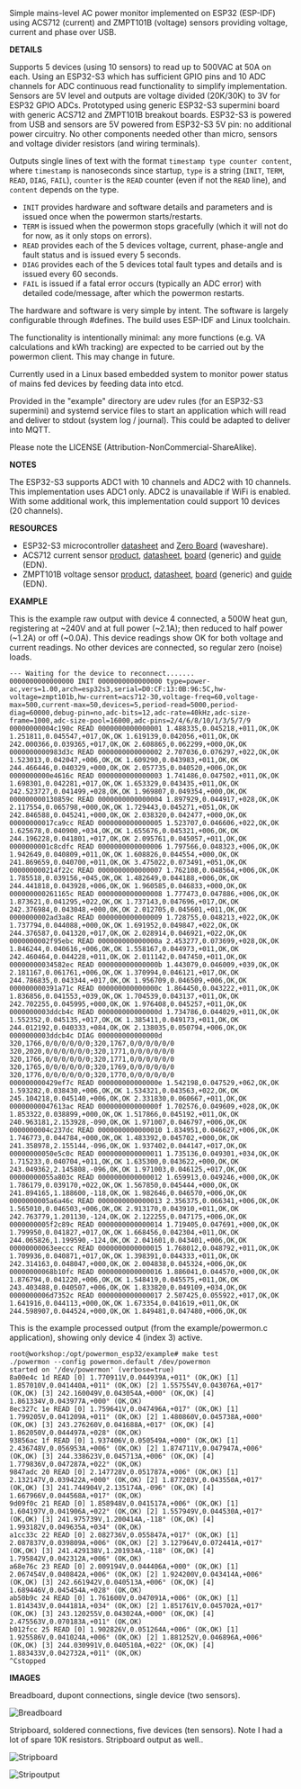 
Simple mains-level AC power monitor implemented on ESP32 (ESP-IDF) using ACS712 (current) and ZMPT101B (voltage) sensors providing voltage, current and phase over USB.

**DETAILS**

Supports 5 devices (using 10 sensors) to read up to 500VAC at 50A on each.
Using an ESP32-S3 which has sufficient GPIO pins and 10 ADC channels for ADC continuous read functionality to simplify implementation.
Sensors are 5V level and outputs are voltage divided (20K/30K) to 3V for ESP32 GPIO ADCs.
Prototyped using generic ESP32-S3 supermini board with generic ACS712 and ZMPT101B breakout boards.
ESP32-S3 is powered from USB and sensors are 5V powered from ESP32-S3 5V pin: no additional power circuitry.
No other components needed other than micro, sensors and voltage divider resistors (and wiring terminals).

Outputs single lines of text with the format ``timestamp type counter content``, where ``timestamp`` is nanoseconds since startup, ``type`` is a string (``INIT``, ``TERM``, ``READ``, ``DIAG``, ``FAIL``), ``counter`` is the ``READ`` counter (even if not the ``READ`` line), and ``content`` depends on the type.
* ``INIT`` provides hardware and software details and parameters and is issued once when the powermon starts/restarts.
* ``TERM`` is issued when the powermon stops gracefully (which it will not do for now, as it only stops on errors).
* ``READ`` provides each of the 5 devices voltage, current, phase-angle and fault status and is issued every 5 seconds.
* ``DIAG`` provides each of the 5 devices total fault types and details and is issued every 60 seconds.
* ``FAIL`` is issued if a fatal error occurs (typically an ADC error) with detailed code/message, after which the powermon restarts.

The hardware and software is very simple by intent.
The software is largely configurable through #defines.
The build uses ESP-IDF and Linux toolchain.

The functionality is intentionally minimal: any more functions (e.g. VA calculations and kWh tracking) are expected to be carried out by the powermon client. This may change in future.

Currently used in a Linux based embedded system to monitor power status of mains fed devices by feeding data into etcd.

Provided in the "example" directory are udev rules (for an ESP32-S3 supermini) and systemd service files to start an application which will read and deliver to stdout (system log / journal). This could be adapted to deliver into MQTT.

Please note the LICENSE (Attribution-NonCommercial-ShareAlike).

**NOTES**

The ESP32-S3 supports ADC1 with 10 channels and ADC2 with 10 channels. This implementation uses ADC1 only. ADC2 is unavailable if WiFi is enabled. With some additional work, this implementation could support 10 devices (20 channels). 

**RESOURCES**

* ESP32-S3 microcontroller [datasheet](https://www.espressif.com/sites/default/files/documentation/esp32-s3_datasheet_en.pdf) and [Zero Board](https://www.waveshare.com/esp32-s3-zero.htm) (waveshare).
* ACS712 current sensor [product](https://www.allegromicro.com/en/products/sense/current-sensor-ics/integrated-current-sensors/acs712), [datasheet](https://www.allegromicro.com/-/media/files/datasheets/acs712-datasheet.pdf), [board](https://www.aliexpress.com/item/1005007381850382.html) (generic) and [guide](https://www.edn.com/current-sensor-module-microcontrollers) (EDN).
* ZMPT101B voltage sensor [product](https://www.micro-transformer.com/2ma-2ma-voltage-transformer-ZMPT101B.html), [datasheet](https://5krorwxhmqqirik.leadongcdn.com/ZMPT101B+specification-aidijBqoKomRilSqqokpjkp.pdf), [board](https://www.aliexpress.com/item/1005009144961238.html) (generic) and [guide](https://www.edn.com/voltage-sensor) (EDN).

**EXAMPLE**

This is the example raw output with device 4 connected, a 500W heat gun, registering at ~240V and at full power (~2.1A); then reduced to half power (~1.2A) or off (~0.0A). This device readings show OK for both voltage and current readings. No other devices are connected, so regular zero (noise) loads.

```
--- Waiting for the device to reconnect.......
0000000000000000 INIT 0000000000000000 type=power-ac,vers=1.00,arch=esp32s3,serial=D0:CF:13:0B:96:5C,hw-voltage=zmpt101b,hw-current=acs712-30,voltage-freq=60,voltage-max=500,current-max=50,devices=5,period-read=5000,period-diag=60000,debug-pin=no,adc-bits=12,adc-rate=40kHz,adc-size-frame=1000,adc-size-pool=16000,adc-pins=2/4/6/8/10/1/3/5/7/9
00000000004c190c READ 0000000000000001 1.488335,0.045218,+011,OK,OK 1.251811,0.045547,+017,OK,OK 1.619139,0.042056,+011,OK,OK 242.000366,0.039365,+017,OK,OK 2.608865,0.062299,+000,OK,OK
0000000000983d3c READ 0000000000000002 2.707036,0.076297,+022,OK,OK 1.523013,0.042047,+006,OK,OK 1.609290,0.043983,+011,OK,OK 244.466446,0.040329,+000,OK,OK 2.057735,0.040520,+006,OK,OK
0000000000e4616c READ 0000000000000003 1.741486,0.047502,+011,OK,OK 1.698301,0.042281,+017,OK,OK 1.653329,0.043435,+011,OK,OK 242.523727,0.041499,+028,OK,OK 1.969807,0.049354,+000,OK,OK
000000000130859c READ 0000000000000004 1.897929,0.044917,+028,OK,OK 2.117554,0.065798,+000,OK,OK 1.729443,0.045271,+051,OK,OK 242.846588,0.045241,+000,OK,OK 2.038320,0.042477,+000,OK,OK
00000000017ca9cc READ 0000000000000005 1.523707,0.046606,+022,OK,OK 1.625678,0.040900,+034,OK,OK 1.655676,0.045321,+006,OK,OK 244.196228,0.041801,+017,OK,OK 2.095761,0.045057,+011,OK,OK
0000000001c8cdfc READ 0000000000000006 1.797566,0.048323,+006,OK,OK 1.942649,0.040809,+011,OK,OK 1.608826,0.044554,+000,OK,OK 241.869659,0.040700,+011,OK,OK 3.475022,0.073491,+051,OK,OK
000000000214f22c READ 0000000000000007 1.762108,0.048564,+006,OK,OK 1.785518,0.039156,+045,OK,OK 1.482649,0.044188,+006,OK,OK 244.441818,0.043928,+006,OK,OK 1.960585,0.046833,+000,OK,OK
000000000261165c READ 0000000000000008 1.777473,0.047886,+006,OK,OK 1.873621,0.041295,+022,OK,OK 1.737143,0.047696,+017,OK,OK 242.376984,0.043048,+000,OK,OK 2.012705,0.045601,+011,OK,OK
0000000002ad3a8c READ 0000000000000009 1.728755,0.048213,+022,OK,OK 1.737794,0.044088,+000,OK,OK 1.691952,0.049847,+022,OK,OK 244.376587,0.041320,+017,OK,OK 2.028914,0.046921,+022,OK,OK
0000000002f95ebc READ 000000000000000a 2.453277,0.073699,+028,OK,OK 1.846244,0.040616,+006,OK,OK 1.558167,0.044973,+011,OK,OK 242.460464,0.044228,+011,OK,OK 2.011142,0.047450,+011,OK,OK
00000000034582ec READ 000000000000000b 1.443079,0.046009,+039,OK,OK 2.181167,0.061761,+006,OK,OK 1.370994,0.046121,+017,OK,OK 244.786835,0.043344,+017,OK,OK 1.956709,0.046509,+006,OK,OK
000000000391a71c READ 000000000000000c 1.864450,0.043222,+011,OK,OK 1.836856,0.041553,+039,OK,OK 1.704539,0.043137,+011,OK,OK 242.702255,0.045995,+000,OK,OK 1.976408,0.045257,+011,OK,OK
0000000003ddcb4c READ 000000000000000d 1.734786,0.044029,+011,OK,OK 1.552352,0.045135,+017,OK,OK 1.385411,0.049173,+011,OK,OK 244.012192,0.040333,+084,OK,OK 2.138035,0.050794,+006,OK,OK
0000000003ddcb4c DIAG 000000000000000d 320,1766,0/0/0/0/0/0;320,1767,0/0/0/0/0/0 320,2020,0/0/0/0/0/0;320,1771,0/0/0/0/0/0 320,1766,0/0/0/0/0/0;320,1771,0/0/0/0/0/0 320,1765,0/0/0/0/0/0;320,1769,0/0/0/0/0/0 320,1776,0/0/0/0/0/0;320,1770,0/0/0/0/0/0
000000000429ef7c READ 000000000000000e 1.542198,0.047529,+062,OK,OK 1.593282,0.038430,+006,OK,OK 1.534321,0.043563,+022,OK,OK 245.104218,0.045140,+006,OK,OK 2.331830,0.060667,+011,OK,OK
00000000047613ac READ 000000000000000f 1.702576,0.049609,+028,OK,OK 1.853322,0.038899,+000,OK,OK 1.517866,0.045192,+011,OK,OK 240.963181,2.153928,-090,OK,OK 1.971007,0.046797,+006,OK,OK
0000000004c237dc READ 0000000000000010 1.834951,0.046627,+006,OK,OK 1.746773,0.044784,+000,OK,OK 1.483392,0.045702,+000,OK,OK 241.358978,2.155144,-096,OK,OK 1.937402,0.044147,+017,OK,OK
00000000050e5c0c READ 0000000000000011 1.735136,0.049301,+034,OK,OK 1.715233,0.040704,+011,OK,OK 1.635300,0.043622,+000,OK,OK 243.049362,2.145808,-096,OK,OK 1.971003,0.046125,+017,OK,OK
00000000055a803c READ 0000000000000012 1.659913,0.049246,+000,OK,OK 1.786179,0.039170,+022,OK,OK 1.567850,0.045444,+000,OK,OK 241.894165,1.188600,-118,OK,OK 1.982646,0.046570,+006,OK,OK
0000000005a6a46c READ 0000000000000013 2.356375,0.066341,+006,OK,OK 1.565010,0.046503,+006,OK,OK 2.913170,0.043910,+011,OK,OK 242.763779,1.201130,-124,OK,OK 2.122255,0.047175,+006,OK,OK
0000000005f2c89c READ 0000000000000014 1.719405,0.047691,+000,OK,OK 1.799950,0.041827,+017,OK,OK 1.668456,0.042304,+011,OK,OK 244.065826,1.199590,-124,OK,OK 2.041601,0.043401,+006,OK,OK
00000000063eeccc READ 0000000000000015 1.768012,0.048792,+011,OK,OK 1.709936,0.040871,+017,OK,OK 1.398391,0.044333,+011,OK,OK 242.314163,0.048047,+000,OK,OK 2.004838,0.045324,+006,OK,OK
00000000068b10fc READ 0000000000000016 1.886041,0.044570,+000,OK,OK 1.876794,0.041220,+006,OK,OK 1.548419,0.045575,+011,OK,OK 243.403488,0.040507,+006,OK,OK 1.833820,0.049109,+034,OK,OK
0000000006d7352c READ 0000000000000017 2.507425,0.055922,+017,OK,OK 1.641916,0.044113,+000,OK,OK 1.673354,0.041619,+011,OK,OK 244.598907,0.044524,+000,OK,OK 1.849481,0.047480,+006,OK,OK
```

This is the example processed output (from the example/powermon.c application), showing only device 4 (index 3) active.

```
root@workshop:/opt/powermon_esp32/example# make test
./powermon --config powermon.default /dev/powermon
started on '/dev/powermon' (verbose=true)
8a00e4c 1d READ [0] 1.770911V,0.044939A,+011° (OK,OK) [1] 1.857010V,0.041440A,+011° (OK,OK) [2] 1.557554V,0.043076A,+017° (OK,OK) [3] 242.160049V,0.043054A,+000° (OK,OK) [4] 1.861334V,0.043977A,+000° (OK,OK)
8ec327c 1e READ [0] 1.759641V,0.047496A,+017° (OK,OK) [1] 1.799205V,0.041209A,+011° (OK,OK) [2] 1.480860V,0.045738A,+000° (OK,OK) [3] 243.276260V,0.041688A,+017° (OK,OK) [4] 1.862050V,0.044497A,+028° (OK,OK)
93856ac 1f READ [0] 1.937406V,0.050549A,+000° (OK,OK) [1] 2.436748V,0.056953A,+006° (OK,OK) [2] 1.874711V,0.047947A,+006° (OK,OK) [3] 244.338623V,0.045713A,+006° (OK,OK) [4] 1.779836V,0.047287A,+022° (OK,OK)
9847adc 20 READ [0] 2.147728V,0.051787A,+006° (OK,OK) [1] 2.132147V,0.039422A,+000° (OK,OK) [2] 1.877203V,0.043550A,+017° (OK,OK) [3] 241.744904V,2.135174A,-096° (OK,OK) [4] 1.667966V,0.044568A,+017° (OK,OK)
9d09f0c 21 READ [0] 1.858948V,0.041517A,+006° (OK,OK) [1] 1.604197V,0.041906A,+022° (OK,OK) [2] 1.557949V,0.044530A,+017° (OK,OK) [3] 241.975739V,1.200414A,-118° (OK,OK) [4] 1.993182V,0.049635A,+034° (OK,OK)
a1cc33c 22 READ [0] 2.082736V,0.055847A,+017° (OK,OK) [1] 2.087837V,0.039809A,+006° (OK,OK) [2] 3.127964V,0.072441A,+017° (OK,OK) [3] 241.429138V,1.201934A,-118° (OK,OK) [4] 1.795842V,0.042312A,+006° (OK,OK)
a68e76c 23 READ [0] 2.009194V,0.044406A,+000° (OK,OK) [1] 2.067454V,0.040842A,+006° (OK,OK) [2] 1.924200V,0.043414A,+006° (OK,OK) [3] 242.661942V,0.040513A,+006° (OK,OK) [4] 1.689446V,0.045454A,+028° (OK,OK)
ab50b9c 24 READ [0] 1.761600V,0.047091A,+006° (OK,OK) [1] 1.814343V,0.044181A,+034° (OK,OK) [2] 1.851761V,0.045702A,+017° (OK,OK) [3] 243.120255V,0.043024A,+000° (OK,OK) [4] 2.475563V,0.070183A,+011° (OK,OK)
b012fcc 25 READ [0] 1.902826V,0.051264A,+006° (OK,OK) [1] 1.925586V,0.041024A,+006° (OK,OK) [2] 1.881252V,0.046896A,+006° (OK,OK) [3] 244.030991V,0.040510A,+022° (OK,OK) [4] 1.883433V,0.042732A,+011° (OK,OK)
^Cstopped
```

**IMAGES**

Breadboard, dupont connections, single device (two sensors).

![Breadboard](docs/1_breadboard.jpg)

Stripboard, soldered connections, five devices (ten sensors). Note I had a lot of spare 10K resistors. Stripboard output as well..

![Stripboard](docs/2_stripboard.jpg)

![Stripoutput](docs/3_stripoutput.jpg)

